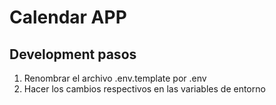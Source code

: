 # Calendar APP

## Development pasos

1. Renombrar el archivo .env.template por .env
2. Hacer los cambios respectivos en las variables de entorno


<!-- VITE_APP_URL=http://localhost:4000/api -->
